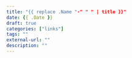 ```yaml
---
title: "{{ replace .Name "-" " " | title }}"
date: {{ .Date }}
draft: true
categories: ["links"]
tags: ""
external-url: ""
description: ""
---
```


